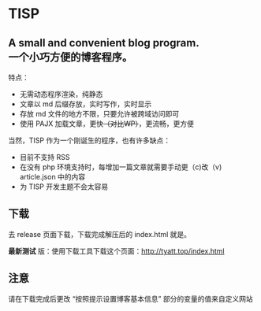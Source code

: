# TISP
## A small and convenient blog program.<br>一个小巧方便的博客程序。

特点：  
- 无需动态程序渲染，纯静态
- 文章以 md 后缀存放，实时写作，实时显示
- 存放 md 文件的地方不限，只要允许被跨域访问即可
- 使用 PAJX 加载文章，更快~~（对比WP）~~，更流畅，更方便  


当然，TISP 作为一个刚诞生的程序，也有许多缺点：
- 目前不支持 RSS  
- 在没有 php 环境支持时，每增加一篇文章就需要手动更（c)改（v) article.json 中的内容 
- 为 TISP 开发主题不会太容易

## 下载
去 release 页面下载，下载完成解压后的 index.html 就是。

**最新测试** 版：使用下载工具下载这个页面：<http://tyatt.top/index.html>

## 注意
请在下载完成后更改 “按照提示设置博客基本信息” 部分的变量的值来自定义网站
